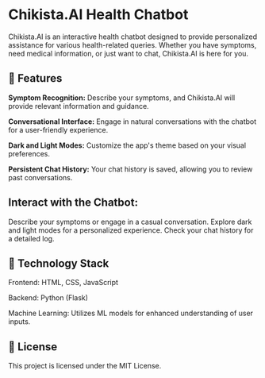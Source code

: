 # Chikista.AI Health Chatbot

Chikista.AI is an interactive health chatbot designed to provide personalized assistance for various health-related queries. Whether you have symptoms, need medical information, or just want to chat, Chikista.AI is here for you.

## 🚀 Features

**Symptom Recognition:** Describe your symptoms, and Chikista.AI will provide relevant information and guidance.

**Conversational Interface:** Engage in natural conversations with the chatbot for a user-friendly experience.

**Dark and Light Modes:** Customize the app's theme based on your visual preferences.

**Persistent Chat History:** Your chat history is saved, allowing you to review past conversations.


## Interact with the Chatbot:

Describe your symptoms or engage in a casual conversation.
Explore dark and light modes for a personalized experience.
Check your chat history for a detailed log.

## 🧠 Technology Stack
Frontend: HTML, CSS, JavaScript

Backend: Python (Flask)

Machine Learning: Utilizes ML models for enhanced understanding of user inputs.

## 📝 License
This project is licensed under the MIT License.
